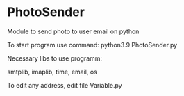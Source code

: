 # PhotoSender
Module to send photo to user email on python

To start program use command:
python3.9 PhotoSender.py

Necessary libs to use programm:

smtplib,
imaplib,
time,
email,
os

To edit any address, edit file Variable.py
